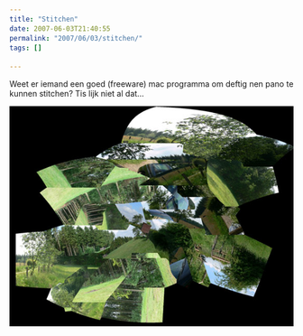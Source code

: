 ```yaml
---
title: "Stitchen"
date: 2007-06-03T21:40:55
permalink: "2007/06/03/stitchen/"
tags: []

---
```

Weet er iemand een goed (freeware) mac programma om deftig nen pano te kunnen stitchen? Tis lijk niet al dat…

[![Stitchen](/images/blog/2007/06/stitchen.jpg)](/images/blog/2007/06/stitchen.jpg "Stitchen")
